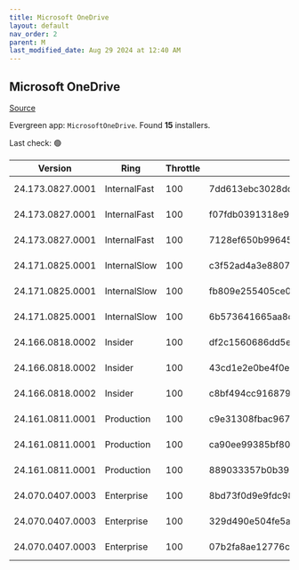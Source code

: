 ```yaml
---
title: Microsoft OneDrive
layout: default
nav_order: 2
parent: M
last_modified_date: Aug 29 2024 at 12:40 AM
---
```


## Microsoft OneDrive

[Source](https://onedrive.live.com/)

Evergreen app: `MicrosoftOneDrive`. Found **15** installers.

Last check: 🟢

| Version          | Ring         | Throttle | Sha256                                                           | Architecture | Type | URI                                                                                                                                                                  |
| ---------------- | ------------ | -------- | ---------------------------------------------------------------- | ------------ | ---- | -------------------------------------------------------------------------------------------------------------------------------------------------------------------- |
| 24.173.0827.0001 | InternalFast | 100      | 7dd613ebc3028dc9333351171a7e199d3e70a77beadf25d676bc308deeeba2fa | ARM64        | exe  | [https://oneclient.sfx.ms/Win/Installers/24.173.0827.0001/arm64/OneDriveSetup.exe](https://oneclient.sfx.ms/Win/Installers/24.173.0827.0001/arm64/OneDriveSetup.exe) |
| 24.173.0827.0001 | InternalFast | 100      | f07fdb0391318e91f31ab2a49b6602b6aab9bc01e7c182cfc54380fd0a262a3b | x64          | exe  | [https://oneclient.sfx.ms/Win/Installers/24.173.0827.0001/amd64/OneDriveSetup.exe](https://oneclient.sfx.ms/Win/Installers/24.173.0827.0001/amd64/OneDriveSetup.exe) |
| 24.173.0827.0001 | InternalFast | 100      | 7128ef650b99645e54ae51ebdb85e01861f8971519039a8c2b31bc448a5e4fd7 | x86          | exe  | [https://oneclient.sfx.ms/Win/Installers/24.173.0827.0001/OneDriveSetup.exe](https://oneclient.sfx.ms/Win/Installers/24.173.0827.0001/OneDriveSetup.exe)             |
| 24.171.0825.0001 | InternalSlow | 100      | c3f52ad4a3e88070ba3471155dbb31df7b34ea619eda2ee5de2bd24cfd683e0e | ARM64        | exe  | [https://oneclient.sfx.ms/Win/Installers/24.171.0825.0001/arm64/OneDriveSetup.exe](https://oneclient.sfx.ms/Win/Installers/24.171.0825.0001/arm64/OneDriveSetup.exe) |
| 24.171.0825.0001 | InternalSlow | 100      | fb809e255405ce0a5a634719186a87e91dd6701484dab268ee9593ecb08bbaef | x64          | exe  | [https://oneclient.sfx.ms/Win/Installers/24.171.0825.0001/amd64/OneDriveSetup.exe](https://oneclient.sfx.ms/Win/Installers/24.171.0825.0001/amd64/OneDriveSetup.exe) |
| 24.171.0825.0001 | InternalSlow | 100      | 6b573641665aa8c6fc24bdcba30a146fea5e03cb7ed2b316e8c6895c564ae033 | x86          | exe  | [https://oneclient.sfx.ms/Win/Installers/24.171.0825.0001/OneDriveSetup.exe](https://oneclient.sfx.ms/Win/Installers/24.171.0825.0001/OneDriveSetup.exe)             |
| 24.166.0818.0002 | Insider      | 100      | df2c1560686dd5e5ce6ad637b54193b1bd659eb38946354e9ada531c6e334d53 | ARM64        | exe  | [https://oneclient.sfx.ms/Win/Installers/24.166.0818.0002/arm64/OneDriveSetup.exe](https://oneclient.sfx.ms/Win/Installers/24.166.0818.0002/arm64/OneDriveSetup.exe) |
| 24.166.0818.0002 | Insider      | 100      | 43cd1e2e0be4f0e48a6c134a907763ad00fb88acf35fe229fa991fb68aa85ff2 | x64          | exe  | [https://oneclient.sfx.ms/Win/Installers/24.166.0818.0002/amd64/OneDriveSetup.exe](https://oneclient.sfx.ms/Win/Installers/24.166.0818.0002/amd64/OneDriveSetup.exe) |
| 24.166.0818.0002 | Insider      | 100      | c8bf494cc9168799b11e133cfcc05e2ef8d7a357fb8bd35d410a347ad26dbda4 | x86          | exe  | [https://oneclient.sfx.ms/Win/Installers/24.166.0818.0002/OneDriveSetup.exe](https://oneclient.sfx.ms/Win/Installers/24.166.0818.0002/OneDriveSetup.exe)             |
| 24.161.0811.0001 | Production   | 100      | c9e31308fbac967f06be3bc0eccf93fee887d87597aff2e835c813511a482e61 | ARM64        | exe  | [https://oneclient.sfx.ms/Win/Installers/24.161.0811.0001/arm64/OneDriveSetup.exe](https://oneclient.sfx.ms/Win/Installers/24.161.0811.0001/arm64/OneDriveSetup.exe) |
| 24.161.0811.0001 | Production   | 100      | ca90ee99385bf80d69245878757aa4bac45796f468af14d657774934f5e6e2ee | x64          | exe  | [https://oneclient.sfx.ms/Win/Installers/24.161.0811.0001/amd64/OneDriveSetup.exe](https://oneclient.sfx.ms/Win/Installers/24.161.0811.0001/amd64/OneDriveSetup.exe) |
| 24.161.0811.0001 | Production   | 100      | 889033357b0b39731d63c3cd4511f12b99bba0d30538f20ac63823568f5bf1c3 | x86          | exe  | [https://oneclient.sfx.ms/Win/Installers/24.161.0811.0001/OneDriveSetup.exe](https://oneclient.sfx.ms/Win/Installers/24.161.0811.0001/OneDriveSetup.exe)             |
| 24.070.0407.0003 | Enterprise   | 100      | 8bd73f0d9e9fdc98e7cb5610236c0abe136082c3a577346b190c99f56eacb29a | ARM64        | exe  | [https://oneclient.sfx.ms/Win/Installers/24.070.0407.0003/arm64/OneDriveSetup.exe](https://oneclient.sfx.ms/Win/Installers/24.070.0407.0003/arm64/OneDriveSetup.exe) |
| 24.070.0407.0003 | Enterprise   | 100      | 329d490e504fe5ae022eeb1a6f21504805b9bdf592d781b514cc33da5483a189 | x64          | exe  | [https://oneclient.sfx.ms/Win/Installers/24.070.0407.0003/amd64/OneDriveSetup.exe](https://oneclient.sfx.ms/Win/Installers/24.070.0407.0003/amd64/OneDriveSetup.exe) |
| 24.070.0407.0003 | Enterprise   | 100      | 07b2fa8ae12776c654ea1eb66b0ed046b7f63ecb5c37bc4eb17fad92e99459e8 | x86          | exe  | [https://oneclient.sfx.ms/Win/Installers/24.070.0407.0003/OneDriveSetup.exe](https://oneclient.sfx.ms/Win/Installers/24.070.0407.0003/OneDriveSetup.exe)             |
